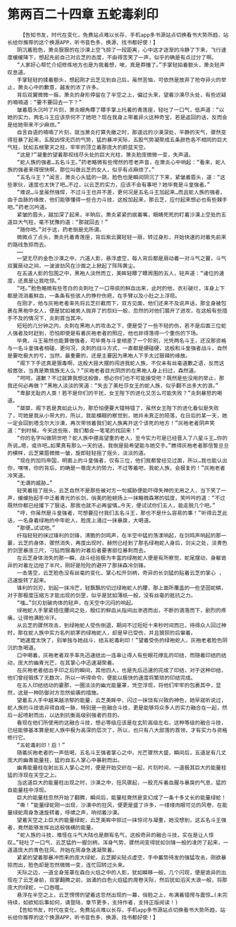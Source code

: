 # 第两百二十四章 五蛇毒刹印
        【告知书友，时代在变化，免费站点难以长存，手机app多书源站点切换看书大势所趋，站长给你推荐的这个换源APP，听书音色多、换源、找书都好使！】
       阴沉着脸色，萧炎狠狠的在沙漠上空飞掠了一段距离，心中这才逐渐的冷静了下来，飞行速度缓缓降下，想起先前自己对云芝的态度，不由得苦笑了一声，似乎的确是有点过分了啊。
       “人家好心帮忙介绍修炼地方也是为我着想，唉，真是莽撞了。”手掌轻拍着额头，萧炎轻声叹息道。
       手掌轻轻的揉着额头，想起刚才云芝见到自己后，虽然苦恼，可依然是放弃了抢夺异火的举止，萧炎心中的歉意，越发的浓了许多。
       背后双翼微微一振，萧炎的身形停留在了半空之上，偏过头来，望着沙漠尽头处，有些迟疑的喃喃道：“要不要回去一下？”
       皱着眉头沉吟了片刻，萧炎眼角瞟了瞟手掌上托着的青莲座，轻吐了一口气，低声道：“以她的实力，两名斗王应该奈何不了她吧？现在我身上带着异火这种奇宝，若是返回的话，反而会是给她带来不少麻烦。”
       自言自语的喃喃了片刻，就当萧炎打算先撤之时，那遥远的沙漠深处，平静的天气，骤然变得狂暴了起来，五股凶悍无匹的气势，猛的暴冲天际，五股气势凝聚成五条颜色各不相同的巨大气柱，犹如五根擎天之柱，牢牢的顶立着那庞大的蔚蓝天空。
       “这是?”凝重的望着那视线尽头处的巨大光柱，萧炎脸庞微微一变，失声道。
       “蛇人族的强者…五名斗王。”药老略微有些愕然的苍老声音，在萧炎心中响起：“看来，蛇人族的强者来得很快啊，那位叫做云芝的女人，似乎有点麻烦了。”
       “五名斗王？”闻言，萧炎心头猛的一跳，脸色也是瞬间阴沉了下来，紧皱着眉头，道：“这些家伙，速度也太快了吧…不过，以云芝的实力，应该不会有事吧？她毕竟是斗皇强者。”
       “难说…斗皇虽然强悍，不过斗王也并不差，更何况是五名斗王加起来…而且蛇人族的强者，由于血脉的缘故，他们能够懂得一些合力斗技，这般加起来，那云芝，应付起来想必也有些棘手吧。”药老沉吟道。
       紧皱的眉头，越加深了起来，半晌后，萧炎紧紧的抿着嘴，眼睛死死的盯着沙漠上空处的五道巨大气柱，毫不犹豫的道：“那就回去！”
       “随你吧。”对于这，药老倒是无所谓。
       微微点了点头，萧炎托着青莲座，背后紫云翼轻轻一扇，转过身形，开始快速的对着先前来的路线急掠而去。
       ……
       一望无尽的金色沙漠之中，六道人影，悬浮虚空，每人背后都是扇动着一对斗气之翼，斗气双翼扇动之间，一波波劲风在沙面之上掀起了阵阵黄尘。
       在五道人影的包围之中，黑袍人淡然而立，美眸轻瞟了瞟周围的五人，轻声道：“诸位的速度，还真是让我吃惊。”
       “呸。”脸色略微有些苍白的炎刺吐了一口带痰的鲜血出来，此时的他，衣衫破烂，浑身上下都是流淌着鲜血，一条条有些骇人的狰狞伤疤，在手臂以及小肚之上浮现。
       在刚才，他与灰袍老者率先将云芝拦截而下，双方见面，他们还来不及说声话，那全身被包裹在黑袍中女人，便是犹如被男人抛弃了的怨妇一般，忽然的对他们展开了进攻，在这般有些措手不及的情况下，炎刺首当其冲。
       短短的几分钟之内，炎刺在黑袍人的攻击之下，便是受了一些不轻的伤，若不是后面三位蛇人强者及时赶到，恐怕即使是有着灰袍老者的照应，他也非得落得一个重伤的下场。
       毕竟，斗王虽然也能算做强者，可毕竟与斗皇相差了一个阶别，光凭两名斗王，还没那资格与一名斗皇强者相碰，更何况，炎刺的战斗方式，一直都是硬碰硬，这般和斗皇强者战斗，自然是要吃极大的亏，当然，最重要的，还是主要因为黑袍人下手太过狠辣的缘故。
       “阁下下手还真是狠毒啊，这般大摇大摆的闯进我蛇人族，不仅未有丝毫道歉之语，反而这般嚣张，当真是欺我族无人么？”灰袍老者目光阴厉的在黑袍人身上扫过，森然道。
       “呵呵，道歉？不过就算我想这般做，想必你们也不可能接受吧？既然是些没用的举止，那我还何必再做？”黑袍人淡淡的笑道：“失去了美杜莎女王的蛇人族，似乎翻不出多大的浪。”
       “卑鄙无耻的人类！若不是你们的干扰，女王陛下的进化又怎么可能失败？”炎刺暴怒的喝道。
       “桀桀，阁下若是真如此认为，那恐怕便要大错特错了，虽然女王陛下的进化看似是失败了，可她是我从小带大的，所以，我能模糊的察觉到，她并未真正的陨落，在日后的某一天，她一定会回到塔戈尔大沙漠，再次带领着我们蛇人族离开这个该死的地方！”灰袍老者阴声笑道：“到时候，今天这些账，我们都会一笔笔的找回来！”
       “你的名字叫做阴世吧？蛇人族中德高望重的老人，至今实力可是已经晋入了八星斗王…你的所说…嗯，或许吧…如果真有那么一天的话，我倒是挺希望能与她交手。”瞧得灰袍老者那信誓旦旦的模样，云芝黛眉微微一皱，旋即轻轻摇了摇头，淡淡的道。
       “现在的加玛帝国，明面上的斗皇强者，仅有三位，他们我都曾经见过面，所以…我也能认出你，嘿嘿，你的背后，的确是一尊庞大的势力，不过等着吧，我蛇人族，会报复的！”灰袍老者冷笑道。
       “无谓的威胁…”
       轻笑着摇了摇头，云芝自然不是那些被对方一句威胁便能吓得失神的无用之人，当下笑了一声，缓缓抬起手中泛着青光的长剑，俏美的脸颊扬上一抹略微森寒的弧度，笑吟吟的道：“不过既然你都已经撂下了狠话，那我也就不必再留情…今天，便试试你们五人，能走脱几个吧。”
       “哼，你虽然是斗皇强者，可想要应付我们五名斗王，那也不是什么容易的事！”听得云芝此话，一名身着绿袍的中年蛇人，脸庞上涌过一抹暴戾，大喝道。
       “那便…试试吧。”
       纤指轻轻的抹过锋利的剑锋，清脆的剑鸣声，在半空中猛的荡漾响起，在剑鸣声响起的那一霎，云芝的身体，骤然消失，再度出现时，赫然已经到了那名绿袍蛇人身后，剑尖之处，淡青色的剑罡暴涨三尺，刁钻而狠毒的对着后者要害部位暴刺而去。
       在云芝身体消失的那一瞬，战斗经验极为丰富的绿袍蛇人便是有所察觉，蛇尾摆动，身躯诡异的对着左边扭了半尺，刚好是险险的避开了那抹森冷剑锋。
       一击落空，云芝脸色没有丝毫的变化，掌心松开剑柄，奇异的长剑猛的贴着云芝的掌心 ，迅速旋转了起来。
       锋利的剑刃，划起一抹冷芒，轻飘飘的切过绿袍蛇人的腰，那上面所覆盖的一些坚固蛇鳞，对于那极度压缩方才能出现的剑罡，似乎是犹如薄纸一般，没有丝毫的抵抗之力。
       “嗤…”剑刃划破肉体的轻声，在天空中沉闷的响起。
       绿袍蛇人手掌紧捂住腰间之处，殷红的鲜血从指间出渗透而出，不断的滴落而下，剧烈的疼痛，让得他满脸冷汗。
       从云芝的骤然攻击，到绿袍蛇人受伤倒退，期间不过短短十来秒时间而已，待得众人回过神时，那在蛇人族中实力名列前茅的绿袍蛇人，却是早已受伤，并且狼狈的后窜着。
       “她速度太快了，别单独与她战斗，结五蛇毒刹印！”望着受伤的绿袍蛇人，灰袍老者脸色阴沉的急喝道。
       口中喝着，灰袍老者双手率先迅速结出一连串让得人有些眼花缭乱的印结，而随着印结的结动，庞大的幽青光芒，在其掌心中迅速凝聚着。
       在灰袍老者结出手印之后的瞬间，其他四人，也是先后迅速的完成了印结，对于这种印结，他们曾经锻炼了无数次，所以一听得命令，便能以极快的速度将繁琐的印结完成。
       在五人印结结动的霎那，一圈淡淡的幽光能量罩，凭空浮现，将他们牢牢的包裹其中，显然，这是一种防御对方忽然偷袭的措施。
       望着五人手中越来越浓郁的能量，云芝美眸中，闪过一抹饶有兴致的神色，她早就听说过，蛇人族的斗技诡异得自成一脉，特别是一些融合斗技，更是能够将众多人的实力融合在一起，然后一起喷射而出，以达到抗衡高级别强者的目的。
       看现在他们所使用的这融合斗技，想必等级应该是在玄阶高级左右，这种等级的融合斗技，已经能够基本算是蛇人族中极为高深的层次了，所以，也只有八大部落的首领，才有实力与资格修行它。
       “五蛇毒刹印！启！”
       随着灰袍老者的一声低喝，五名斗王强者掌心之中，光芒骤然大盛，瞬间后，五道足有几丈庞大的幽青能量柱，猛的自五人掌心中暴射而出。
       幽青能量柱在射出五人掌心之时，便是开始交织在一起，片刻时间，一道极其巨大的能量柱猛的浮现在天空之上。
       当这道巨大的能量柱出现之时，沙漠之中，狂风骤起，一股充斥着血腥与暴戾的气息，猛的自能量柱中浮现。
       巨大的能量柱忽然开始了翻腾，瞬间后，能量柱竟然是变幻成了一条十多丈长的能量绿蛇！
       “嘶！”能量绿蛇刚一出现，沙漠中的狂风，便更是盛了许多，一缕缕肉眼可见的风卷，在能量绿蛇周身急速旋转着，呼啸之声，响彻着沙漠。
       望着天空之上巨大的能量绿蛇，云芝美眸中掠过一抹惊诧与凝重，她没想到，这五名斗王强者，竟然能够发挥出这般强横的能量。
       “蛇人族的斗技，难怪在斗气大陆也是颇有名气，这般奇异的融合斗技，实在是让人惊叹…”轻吐了一口气，云芝猛的一握剑柄，浑身气势，骤然间变得犹如剑锋一般的凌厉了起来，一道道庞大的青色狂风，开始在周身急速凝聚着。
       紧紧的望着那暴冲而来的庞大绿蛇，云芝脚尖轻点虚空，手中蓄势待发的强猛攻击，刚欲暴掠而出，脸色却是忽然微微一变，连忙回转过头来。
       天际之边，一道全身笼罩在森白火焰之中的人影，犹如瞬移一般，几个闪现，便是诡异的出现在了云芝身前，双掌翻腾之前，汹涌的白色火焰猛的席卷天际，然后犹如滔天大浪一般，将那庞大的绿蛇，一口吞噬…
       悬浮在半空之上，云芝愣愣的望着这忽然出现的一幕，俏脸之上，布满着错愕与震惊…(未完待续，如欲知后事如何，请登陆，章节更多，支持作者，支持正版阅读！)
       【告知书友，时代在变化，免费站点难以长存，手机app多书源站点切换看书大势所趋，站长给你推荐的这个换源APP，听书音色多、换源、找书都好使！】